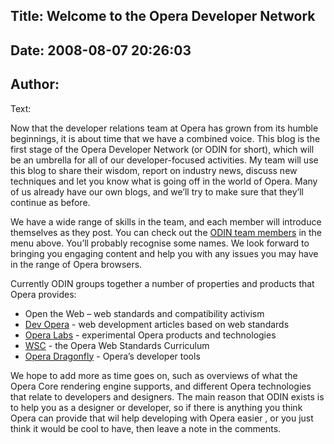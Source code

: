 Title: Welcome to the Opera Developer Network
----
Date: 2008-08-07 20:26:03
----
Author: 
----
Text:

<p>Now that the developer relations team at Opera has grown from its humble beginnings, it is about time that we have a combined voice.  This blog is the first stage of the Opera Developer Network (or ODIN for short), which will be an umbrella for all of our developer-focused activities.  My team will use this blog to share their wisdom, report on industry news, discuss new techniques and let you know what is going off in the world of Opera. Many of us already have our own blogs, and we’ll try to make sure that they’ll continue as before. </p>

<p>We have a wide range of skills in the team, and each member will introduce themselves as they post.  You can check out the <a href="http://my.opera.com/ODIN/members/">ODIN team members</a> in the menu above.  You’ll probably recognise some names.  We look forward to bringing you engaging content and help you with any issues you may have in the range of Opera browsers.</p>

<p>Currently ODIN groups together a number of properties and products that Opera provides:</p>

<ul>
    <li>Open the Web – web standards and compatibility activism</li>
    <li><a href="http://dev.opera.com/">Dev Opera</a> - web development articles based on web standards</li>
    <li><a href="http://labs.opera.com/">Opera Labs</a> - experimental Opera products and technologies</li>
    <li><a href="http://www.opera.com/wsc/">WSC</a> - the Opera Web Standards Curriculum</li>
    <li><a href="http://www.opera.com/products/dragonfly/">Opera Dragonfly</a> - Opera’s developer tools</li>
</ul>

<p>We hope to add more as time goes on, such as overviews of what the Opera Core rendering engine supports, and different Opera technologies that relate to developers and designers.  The main reason that ODIN exists is to help you as a designer or developer, so if there is anything you think Opera can provide that wil help developing with Opera easier , or you just think it would be cool to have, then leave a note in the comments.</p>
